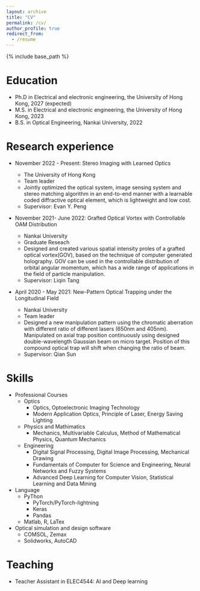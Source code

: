 ```yaml
---
layout: archive
title: "CV"
permalink: /cv/
author_profile: true
redirect_from:
  - /resume
---
```


{% include base_path %}

Education
======
* Ph.D in Electrical and electronic engineering, the University of Hong Kong, 2027 (expected)
* M.S. in Electrical and electronic engineering, the University of Hong Kong, 2023
* B.S. in Optical Engineering, Nankai University, 2022

Research experience
======
* November 2022 - Present: Stereo Imaging with Learned Optics
  * The University of Hong Kong
  * Team leader
  * Jointly optimized the optical system, image sensing system and stereo matching algorithm in an end-to-end manner with a learnable coded diffractive optical element, which is lightweight and low cost.
  * Supervisor: Evan Y. Peng

* November 2021- June 2022: Grafted Optical Vortex with Controllable OAM Distribution
  * Nankai University
  * Graduate Reseach
  * Designed and created various spatial intensity proles of a grafted optical vortex(GOV), based on the technique of computer generated holography. GOV can be used in the controllable distribution of
orbital angular momentum, which has a wide range of applications in the field of particle manipulation.
  * Supervisor: Liqin Tang

* April 2020 - May 2021: New-Pattern Optical Trapping under the Longitudinal Field
  * Nankai University
  * Team leader
  * Designed a new manipulation pattern using the chromatic aberration with different ratio of different lasers (650nm and 405nm). Manipulated on axial trap position continuously using designed double-wavelength Gaussian beam on micro target. Position of this compound optical trap will shift when changing the ratio of beam.
  * Supervisor: Qian Sun
  
Skills
======
* Professional Courses
  * Optics
    * Optics, Optoelectronic Imaging Technology
    * Modern Application Optics, Principle of Laser, Energy Saving Lighting
  * Physics and Mathimatics
    * Mechanics, Multivariable Calculus, Method of Mathematical Physics, Quantum Mechanics
  * Engineering
    * Digital Signal Processing,  Digital Image Processing, Mechanical Drawing
    * Fundamentals of Computer for Science and Engineering, Neural Networks and Fuzzy Systems
    * Advanced Deep Learning for Computer Vision, Statistical Learning and Data Mining
* Language
  * PyThon
    * PyTorch/PyTorch-lightning
    * Keras
    * Pandas
  * Matlab, R, LaTex
* Optical simulation and design software
  * COMSOL, Zemax
  * Solidworks, AutoCAD


Teaching
======
* Teacher Assistant in ELEC4544: AI and Deep learning
  

